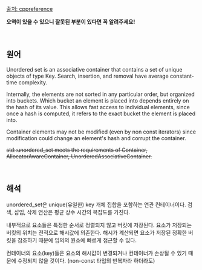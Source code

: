 <a href="https://en.cppreference.com/w/cpp/container/unordered_set" target = "_blank">출처: cppreference</a>

<b>오역이 있을 수 있으니 잘못된 부분이 있다면 꼭 알려주세요!</b>

<br>

## 원어
		
Unordered set is an associative container that contains a set of unique objects of type Key. Search, insertion, and removal have average constant-time complexity.

Internally, the elements are not sorted in any particular order, but organized into buckets. Which bucket an element is placed into depends entirely on the hash of its value. This allows fast access to individual elements, since once a hash is computed, it refers to the exact bucket the element is placed into.

Container elements may not be modified (even by non const iterators) since modification could change an element's hash and corrupt the container.

~~std::unordered_set meets the requirements of Container, AllocatorAwareContainer, UnorderedAssociativeContainer.~~


<br>

## 해석
unordered_set은 unique(유일한) key 개체 집합을 포함하는 연관 컨테이너이다. 검색, 삽입, 삭제 연산은 평균 상수 시간의 복잡도를 가진다.
<br>

내부적으로 요소들은 특정한 순서로 정렬되지 않고 버킷에 저장된다. 요소가 저장되는 버킷의 위치는 전적으로 해시값에 의존한다. 해시가 계산되면 요소가 저장된 정확한 버킷을 참조하기 때문에 임의의 원소에 빠르게 접근할 수 있다. 
<br>

컨테이너의 요소(key)들은 요소의 해시값이 변경되거나 컨테이너가 손상될 수 있기 때문에 수정되지 않을 것이다. (non-const 타입의 반복자라 하더라도)

